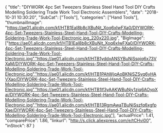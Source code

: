 {
	"title": "DIYWORK 4pc Set Tweezers Stainless Steel Hand Tool DIY Crafts Modelling Soldering Trade Work Tool Electronic Assemblers",
	"date": "2018-10-31 10:30:20",
	"SubCat": ["Tools"],
	"categories": ["Hand Tools"],
	"thumbnailImage": "https://ae01.alicdn.com/kf/HTB1EaI8b8cXBuNjt_Xoq6xIwFXa0/DIYWORK-4pc-Set-Tweezers-Stainless-Steel-Hand-Tool-DIY-Crafts-Modelling-Soldering-Trade-Work-Tool-Electronic.jpg_220x220.jpg",
	"BigImage": ["https://ae01.alicdn.com/kf/HTB1EaI8b8cXBuNjt_Xoq6xIwFXa0/DIYWORK-4pc-Set-Tweezers-Stainless-Steel-Hand-Tool-DIY-Crafts-Modelling-Soldering-Trade-Work-Tool-Electronic.jpg","https://ae01.alicdn.com/kf/HTB1yddxANSYBuNjSspjq6x73VXaM/DIYWORK-4pc-Set-Tweezers-Stainless-Steel-Hand-Tool-DIY-Crafts-Modelling-Soldering-Trade-Work-Tool-Electronic.jpg","https://ae01.alicdn.com/kf/HTB1PAhWjqAoBKNjSZSyq6yHAVXao/DIYWORK-4pc-Set-Tweezers-Stainless-Steel-Hand-Tool-DIY-Crafts-Modelling-Soldering-Trade-Work-Tool-Electronic.jpg","https://ae01.alicdn.com/kf/HTB1lf3yAAKWBuNjy1zjq6AOypXai/DIYWORK-4pc-Set-Tweezers-Stainless-Steel-Hand-Tool-DIY-Crafts-Modelling-Soldering-Trade-Work-Tool-Electronic.jpg","https://ae01.alicdn.com/kf/HTB13RgmAwaTBuNjSszfq6xgfpXae/DIYWORK-4pc-Set-Tweezers-Stainless-Steel-Hand-Tool-DIY-Crafts-Modelling-Soldering-Trade-Work-Tool-Electronic.jpg"],
	"actualPrice": 1.41,
	"comparePrice": 1.86,
	"linkurl": "http://s.click.aliexpress.com/e/tCHvi00",
	"inStock": 87
}
